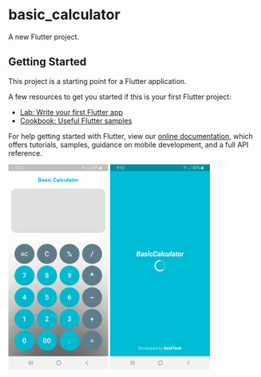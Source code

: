 # basic_calculator

A new Flutter project.

## Getting Started

This project is a starting point for a Flutter application.

A few resources to get you started if this is your first Flutter project:

- [Lab: Write your first Flutter app](https://flutter.dev/docs/get-started/codelab)
- [Cookbook: Useful Flutter samples](https://flutter.dev/docs/cookbook)

For help getting started with Flutter, view our
[online documentation](https://flutter.dev/docs), which offers tutorials,
samples, guidance on mobile development, and a full API reference.

<div style="display: inline-block;"><img src="./images/image-1.jpg" width="200"/></div>
<div style="display: inline-block;"><img src="./images/image-2.jpg" width="200"/></div>
